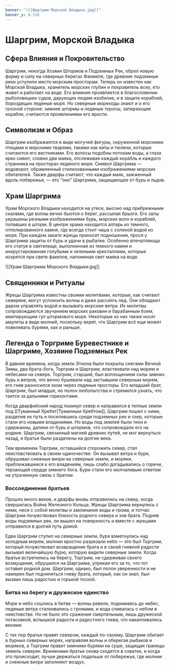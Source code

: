 ```yaml
---
banner: "![[Шаргрим Морской Владыка.jpg]]"
banner_y: 0.316
---
```

# **Шаргрим, Морской Владыка**

## Сфера Влияния и Покровительство

Шаргрим, некогда Хозяин Штормов и Подземных Рек, обрел новую форму и силу на северных берегах Фахмеля, где древние подземные реки уступили место морским просторам. Теперь он известен как Морской Владыка, хранитель морских глубин и покровитель всех, кто живет и работает на воде. Его влияние проявляется в благословении рыболовецких судов, дарующих людям изобилие, и в защите кораблей, бороздящих ледяные моря. Но северные мореходы знают и о его грозной стороне: зимние штормы и ледяные торосы, запирающие корабли, считаются проявлениями его ярости.

## Символизм и Образ

Шаргрим изображается в виде могучей фигуры, окруженной морскими птицами и морскими тварями, такими как киты и тюлени, которые считаются его вестниками. Его волосы подобны потокам воды, а глаза ярко сияют, словно два маяка, отслеживая каждый корабль и каждого странника на просторах ледяного моря. Символ Шаргрима — водоворот, обрамленный стилизованными изображениями морских обитателей. Также дварфы считают, что каждый маяк, зажженный вдоль побережья, — это "око" Шаргрима, защищающее от бурь и льдов.

## Храм Шаргрима

Храм Морского Владыки находится на утесе, высоко над прибрежными скалами, где волны вечно бьются о берег, рассыпая брызги. Его залы украшены резными изображениями бурь, морских волн и кораблей, попавших в шторм. В центре храма находится алтарь из темного, отполированного камня, где всегда стоит чаша с соленой водой из моря. При каждом закате жрецы приносят подношения, прося у Шаргрима защиты от бурь и удачи в рыбалке. Особенно впечатляюща его статуя в святилище, выполненная из темного камня и инкрустированная голубыми и зелеными кристаллами, которые искрятся при свете факелов, напоминая свет маяка на воде.

![[Храм Шаргрима Морского Владыки.jpg]]

## Священники и Ритуалы

Жрецы Шаргрима известны своими молитвами, которые, как считают северяне, могут успокоить волны и даже рассеять лед. Они обладают даром управлять водой и вызывать морские ветра. Их молитвы сопровождаются звучанием морских раковин и барабанным боем, имитирующим гул штормового моря. Некоторые из них также носят амулеты в виде молний, поскольку верят, что Шаргрим всё еще может повелевать бурями, как и раньше.

## **Легенда о Торгриме Буревестнике и Шаргриме, Хозяине Подземных Рек**

В давние времена, когда земли Этиона были покрыты снегами Вечной Зимы, два брата-бога, Торгрим и Шаргрим, властвовали над морем и небесами на севере. Торгрим, старший, был воплощением силы зимних бурь и ветров, что вечно бушевали над застывшим северным морем, его гнев разносился эхом через ледяные просторы. Его младший брат, Шаргрим, был младше, но полон любопытства и стремился узнать, что таится за дальними горизонтами.

Когда дварфийский народ покинул север и направился в теплые земли под [[Туманный Хребет|Туманным Хребтом]], Шаргрим пошел с ними, разделив их путь и поселившись среди подземных рек и озер, которые стали его новыми владениями. Но воды под землей были тихи и сдержанны, далеки от бурь и штормов, что сопровождали его на родине. Шаргрим, связанный магией древних путей, не мог вернуться назад, и братья были разделены на долгие века.

Тем временем Торгрим, оставшийся сторожить север, стал неистовствовать в своем одиночестве. Он вызывал ветра и бури, обрушивал снежные вихри на северные земли, и моряки, приближавшиеся к его владениям, лишь слабо догадывались о горечи, терзающей сердце зимнего бога. Бури стали его молчаливым ответом на утраченную связь с братом.

### **Воссоединение братьев**

Прошло много веков, и дварфы вновь отправились на север, когда свершилась Война Железного Кольца. Жрецы Шаргрима вернулись с ними, неся с собой молитвы и заклинания воды и грома, и тотчас Шаргрим почувствовал близость родного севера и зов брата. Подняв воды подземных рек, он вышел на поверхность и вместе с жрецами отправился в долгий путь домой.

Едва Шаргрим ступил на северные земли, буря взметнулась над холодным морем, молнии яростно разрезали небо — это был Торгрим, который почувствовал возвращение брата и в своей гневной радости вызывал величайшую бурю, которую видели северные земли. Когда братья встретились на берегу, Торгрим, не сдерживая своего возмущения, обрушился на Шаргрима, упрекая его за то, что тот оставил родной дом. Шаргрим, однако, был полон уверенности и не намерен был подчиняться гневу брата, который, как он знал, был вызван лишь радостью и горькой тоской.

### **Битва на берегу и дружеское единство**

Море и небо сошлись в битве — волны ревели, поднимаясь до небес, ледяные ветра сталкивались с громами, и вода сливалась с небом в неистовстве. Но не было это сражение смертельным, лишь дружеской потасовкой, вспышкой радости и радостного гнева, что накапливались веками.

С тех пор братья правят севером, каждый по-своему. Шаргрим обитает в бурных северных морях, направляя волны и оберегая рыбаков и моряков, а Торгрим правит зимними бурями на суше, защищая границы земель северян. Временами братья снова сходятся в схватке, и когда это происходит, лучше держаться подальше от побережья, где молнии и снежные вихри заполняют воздух.